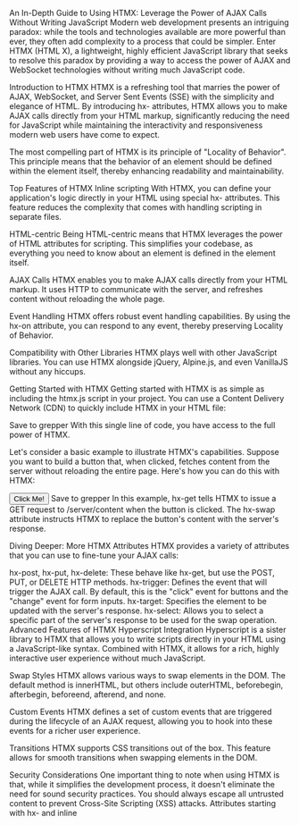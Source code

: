 An In-Depth Guide to Using HTMX: Leverage the Power of AJAX Calls Without Writing JavaScript
Modern web development presents an intriguing paradox: while the tools and technologies available are more powerful than ever, they often add complexity to a process that could be simpler. Enter HTMX (HTML X), a lightweight, highly efficient JavaScript library that seeks to resolve this paradox by providing a way to access the power of AJAX and WebSocket technologies without writing much JavaScript code.

Introduction to HTMX
HTMX is a refreshing tool that marries the power of AJAX, WebSocket, and Server Sent Events (SSE) with the simplicity and elegance of HTML. By introducing hx- attributes, HTMX allows you to make AJAX calls directly from your HTML markup, significantly reducing the need for JavaScript while maintaining the interactivity and responsiveness modern web users have come to expect.

The most compelling part of HTMX is its principle of "Locality of Behavior". This principle means that the behavior of an element should be defined within the element itself, thereby enhancing readability and maintainability.

Top Features of HTMX
Inline scripting
With HTMX, you can define your application's logic directly in your HTML using special hx- attributes. This feature reduces the complexity that comes with handling scripting in separate files.

HTML-centric
Being HTML-centric means that HTMX leverages the power of HTML attributes for scripting. This simplifies your codebase, as everything you need to know about an element is defined in the element itself.

AJAX Calls
HTMX enables you to make AJAX calls directly from your HTML markup. It uses HTTP to communicate with the server, and refreshes content without reloading the whole page.

Event Handling
HTMX offers robust event handling capabilities. By using the hx-on attribute, you can respond to any event, thereby preserving Locality of Behavior.

Compatibility with Other Libraries
HTMX plays well with other JavaScript libraries. You can use HTMX alongside jQuery, Alpine.js, and even VanillaJS without any hiccups.

Getting Started with HTMX
Getting started with HTMX is as simple as including the htmx.js script in your project. You can use a Content Delivery Network (CDN) to quickly include HTMX in your HTML file:

<script src="https://unpkg.com/htmx.org@1.7.0"></script>
Save to grepper
With this single line of code, you have access to the full power of HTMX.

Let's consider a basic example to illustrate HTMX's capabilities. Suppose you want to build a button that, when clicked, fetches content from the server without reloading the entire page. Here's how you can do this with HTMX:

<button hx-get="/server/content" hx-swap="outerHTML">Click Me!</button>
Save to grepper
In this example, hx-get tells HTMX to issue a GET request to /server/content when the button is clicked. The hx-swap attribute instructs HTMX to replace the button's content with the server's response.

Diving Deeper: More HTMX Attributes
HTMX provides a variety of attributes that you can use to fine-tune your AJAX calls:

hx-post, hx-put, hx-delete: These behave like hx-get, but use the POST, PUT, or DELETE HTTP methods.
hx-trigger: Defines the event that will trigger the AJAX call. By default, this is the "click" event for buttons and the "change" event for form inputs.
hx-target: Specifies the element to be updated with the server's response.
hx-select: Allows you to select a specific part of the server's response to be used for the swap operation.
Advanced Features of HTMX
Hyperscript Integration
Hyperscript is a sister library to HTMX that allows you to write scripts directly in your HTML using a JavaScript-like syntax. Combined with HTMX, it allows for a rich, highly interactive user experience without much JavaScript.

Swap Styles
HTMX allows various ways to swap elements in the DOM. The default method is innerHTML, but others include outerHTML, beforebegin, afterbegin, beforeend, afterend, and none.

Custom Events
HTMX defines a set of custom events that are triggered during the lifecycle of an AJAX request, allowing you to hook into these events for a richer user experience.

Transitions
HTMX supports CSS transitions out of the box. This feature allows for smooth transitions when swapping elements in the DOM.

Security Considerations
One important thing to note when using HTMX is that, while it simplifies the development process, it doesn't eliminate the need for sound security practices. You should always escape all untrusted content to prevent Cross-Site Scripting (XSS) attacks. Attributes starting with hx- and inline <script> tags should be filtered.

To enhance security further, HTMX also provides the hx-disable attribute. This attribute allows you to disable HTMX functionality within a specified part of your Document Object Model (DOM), preventing script execution within that area.

Conclusion
In summary, HTMX is a powerful, lightweight tool that allows developers to leverage the power of AJAX, WebSocket, and SSE technologies directly from their HTML. This drastically reduces the complexity of web development while maintaining high interactivity and responsiveness.

In this post, we've only scratched the surface of HTMX's capabilities. There's so much more to explore, including configuration options, debugging and tracing, compatibility with 3rd party JavaScript libraries, and more.

HTMX provides an approach to web development that is both simple and powerful. It's a refreshing addition to the modern web developer's toolkit. If you haven't already, I highly recommend giving HTMX a try on your next project. It's a game-changer!